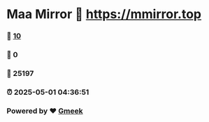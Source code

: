 # Maa Mirror :link: https://mmirror.top 
### :page_facing_up: [10](https://mmirror.top/tag.html) 
### :speech_balloon: 0 
### :hibiscus: 25197 
### :alarm_clock: 2025-05-01 04:36:51 
### Powered by :heart: [Gmeek](https://github.com/Meekdai/Gmeek)
